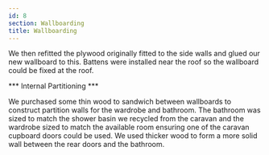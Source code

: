 ```yaml
---
id: 8
section: Wallboarding
title: Wallboarding
---
```


We then refitted the plywood originally fitted to the side walls and glued our new wallboard to this. Battens were installed near the roof so the wallboard could be fixed  at the roof. 

<div class="flickrslideshow" data-ids="[473705475, 473706251, 473693830, 473708823, 473709629, 473697414, 473710851, 473698560, 473699096, 473699676, 473701616, 473714955, 473715539, 473703020, 473716805, 473704470, 473705436, 2452311731]"/>

 *** Internal Partitioning ***
 
 We purchased some thin wood to sandwich between wallboards to construct partition walls for the wardrobe and bathroom. The bathroom was sized to match the shower basin we recycled from the caravan and the wardrobe sized to match the available room ensuring one of the caravan cupboard doors could be used. We used thicker wood to form a more solid wall between the rear doors and the bathroom.
 
<div class="flickrslideshow" data-ids="[869440238, 869442444, 869450138, 868608095, 868611555, 869460986, 868619567, 869468706, 868625595, 868628757, 868631825, 869480788, 869483822, 869486856, 868645103, 868648593, 868652713, 869501674, 869506148, 868675191, 869512770]"/>
